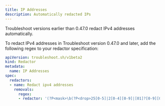 ```yaml
---
title: IP Addresses
description: Automatically redacted IPs
---
```


Troubleshoot versions earlier than 0.47.0 redact IPv4 addresses automatically.

To redact IPv4 addresses in Troubleshoot version 0.47.0 and later, add the following regex to your redactor specification:

```yaml
apiVersion: troubleshoot.sh/v1beta2
kind: Redactor
metadata:
  name: IP Addresses
spec:
  redactors:
  - name: Redact ipv4 addresses
    removals:
      regex:
      - redactor: '(?P<mask>\b(?P<drop>25[0-5]|2[0-4][0-9]|[01]?[0-9][0-9]?)\.(?P<drop>25[0-5]|2[0-4][0-9]|[01]?[0-9][0-9]?)\.(?P<drop>25[0-5]|2[0-4][0-9]|[01]?[0-9][0-9]?)\.(?P<drop>25[0-5]|2[0-4][0-9]|[01]?[0-9][0-9]?)\b)'
```
